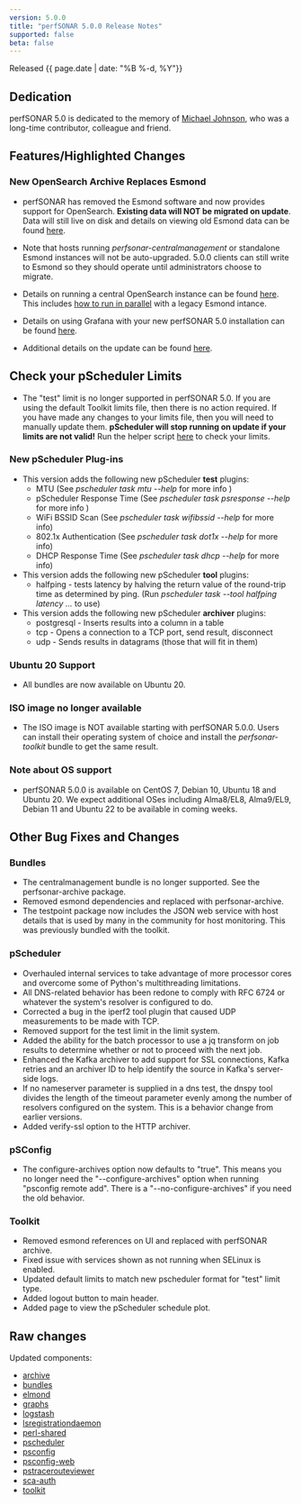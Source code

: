 ```yaml
---
version: 5.0.0
title: "perfSONAR 5.0.0 Release Notes"
supported: false
beta: false
---
```


Released {{ page.date | date: "%B %-d, %Y"}}

Dedication
----------

perfSONAR 5.0 is dedicated to the memory of [Michael
Johnson](https://www.allencares.com/obituaries/Michael-Johnson-145/#!/Obituary),
who was a long-time contributor, colleague and friend.


Features/Highlighted Changes
--------
### New OpenSearch Archive Replaces Esmond

- perfSONAR has removed the Esmond software and now provides support for OpenSearch. **Existing data will NOT be migrated on update**. Data will still live on disk and details on viewing old Esmond data can be found [here](https://docs.perfsonar.net/legacy_archive_esmond.html). 

- Note that hosts running *perfsonar-centralmanagement* or standalone Esmond instances will not be auto-upgraded. 5.0.0 clients can still write to Esmond so they should operate until administrators choose to migrate.

- Details on running a central OpenSearch instance can be found [here](https://docs.perfsonar.net/multi_ma_install.html). This includes [how to run in parallel](https://docs.perfsonar.net/release_candidates/multi_ma_install.html#legacy-installation-writing-to-both-esmond-and-opensearch) with a legacy Esmond intance.

- Details on using Grafana with your new perfSONAR 5.0 installation can be found [here](https://docs.perfsonar.net/grafana_cookbook.html).

- Additional details on the update can be found [here](https://docs.perfsonar.net/manage_update.html#upgrading-to-perfsonar-5-x).

## Check your pScheduler Limits

- The "test" limit is no longer supported in perfSONAR 5.0. If you are using the default Toolkit limits file, then there is no action required. If you have made any changes to your limits file, then you will need to manually update them. **pScheduler will stop running on update if your limits are not valid!** Run the helper script [here](https://github.com/perfsonar/pscheduler-limit-checker-for-5.0) to check your limits.


### New pScheduler Plug-ins

- This version adds the following new pScheduler **test** plugins:
    - MTU (See *pscheduler task mtu --help* for more info )
    - pScheduler Response Time (See *pscheduler task psresponse --help* for more info )
    - WiFi BSSID Scan (See *pscheduler task wifibssid --help* for more info)
    - 802.1x Authentication (See *pscheduler task dot1x --help* for more info)
    - DHCP Response Time (See *pscheduler task dhcp --help* for more info)
- This version adds the following new pScheduler **tool** plugins:
    - halfping - tests latency by halving the return value of the round-trip time as determined by ping. (Run *pscheduler task --tool halfping latency ...* to use)
- This version adds the following new pScheduler **archiver** plugins:
    - postgresql - Inserts results into a column in a table
    - tcp - Opens a connection to a TCP port, send result, disconnect
    - udp - Sends results in datagrams (those that will fit in them)


### Ubuntu 20 Support

- All bundles are now available on Ubuntu 20.

### ISO image no longer available

- The ISO image is NOT available starting with perfSONAR 5.0.0. Users can install their operating system of choice and install the *perfsonar-toolkit* bundle to get the same result. 

### Note about OS support

- perfSONAR 5.0.0 is available on CentOS 7, Debian 10, Ubuntu 18 and Ubuntu 20. We expect additional OSes including Alma8/EL8, Alma9/EL9, Debian 11 and Ubuntu 22 to be available in coming weeks. 

Other Bug Fixes and Changes
----------------------------
### Bundles
- The centralmanagement bundle is no longer supported. See the perfsonar-archive package.
- Removed esmond dependencies and replaced with perfsonar-archive.
- The testpoint package now includes the JSON web service with host details that is used by many in the community for host monitoring. This was previously bundled with the toolkit.

### pScheduler
- Overhauled internal services to take advantage of more processor cores and overcome some of Python's multithreading limitations.
- All DNS-related behavior has been redone to comply with RFC 6724 or whatever the system's resolver is configured to do.
- Corrected a bug in the iperf2 tool plugin that caused UDP measurements to be made with TCP.
- Removed support for the test limit in the limit system.
- Added the ability for the batch processor to use a jq transform on job results to determine whether or not to proceed with the next job.
- Enhanced the Kafka archiver to add support for SSL connections, Kafka retries and an archiver ID to help identify the source in Kafka's server-side logs.
- If no nameserver parameter is supplied in a dns test, the dnspy tool divides the length of the timeout parameter evenly among the number of resolvers configured on the system. This is a behavior change from earlier versions.
- Added verify-ssl option to the HTTP archiver.

### pSConfig

-  The configure-archives option now defaults to "true". This means you no longer need the "--configure-archives" option when running "psconfig remote add". There is a "--no-configure-archives" if you need the old behavior.

### Toolkit

- Removed esmond references on UI and replaced with perfSONAR archive.
- Fixed issue with services shown as not running when SELinux is enabled.
- Updated default limits to match new pscheduler format for "test" limit type.
- Added logout button to main header.
- Added page to view the pScheduler schedule plot.

Raw changes
-----------

Updated components:

-   [archive](https://github.com/perfsonar/archive/compare/main...v5.0.0)
-   [bundles](https://github.com/perfsonar/bundles/compare/v4.4.6...v5.0.0)
-   [elmond](https://github.com/perfsonar/logstash/compare/elmond...v5.0.0)
-   [graphs](https://github.com/perfsonar/graphs/compare/v4.4.6...v5.0.0)
-   [logstash](https://github.com/perfsonar/logstash/compare/main...v5.0.0)
-   [lsregistrationdaemon](https://github.com/perfsonar/ls-registration-daemon/compare/v4.4.6...v5.0.0)
-   [perl-shared](https://github.com/perfsonar/perl-shared/compare/v4.4.6...v5.0.0)
-   [pscheduler](https://github.com/perfsonar/pscheduler/compare/v4.4.6...v5.0.0)
-   [psconfig](https://github.com/perfsonar/psconfig/compare/v4.4.6...v5.0.0)
-   [psconfig-web](https://github.com/perfsonar/psconfig-web/compare/v4.4.6...v5.0.0)
-   [pstracerouteviewer](https://github.com/perfsonar/pstracerouteviewer/compare/v4.4.6...v5.0.0)
-   [sca-auth](https://github.com/perfsonar/sca-auth/compare/v4.4.6...v5.0.0)
-   [toolkit](https://github.com/perfsonar/toolkit/compare/v4.4.6...v5.0.0)
